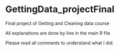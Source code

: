 # GettingData_projectFinal
Final project of Getting and Cleaning data course

All explanations are done by line in the main R file

Please read all comments to understand what I did.
